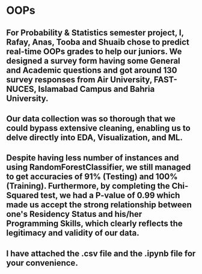 # OOPs
## For Probability & Statistics semester project, I, Rafay, Anas, Tooba and Shuaib chose to predict real-time OOPs grades to help our juniors. We designed a survey form having some General and Academic questions and got around 130 survey responses from Air University, FAST-NUCES, Islamabad Campus and Bahria University. 

## Our data collection was so thorough that we could bypass extensive cleaning, enabling us to delve directly into EDA, Visualization, and ML.

## Despite having less number of instances and using RandomForestClassifier, we still managed to get accuracies of 91% (Testing) and 100% (Training). Furthermore, by completing the Chi-Squared test, we had a P-value of 0.99 which made us accept the strong relationship between one's Residency Status and his/her Programming Skills, which clearly reflects the legitimacy and validity of our data.

## I have attached the .csv file and the .ipynb file for your convenience.

